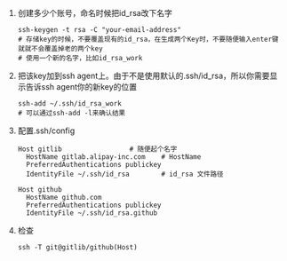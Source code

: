 1. 创建多少个账号，命名时候把id_rsa改下名字

	```
	ssh-keygen -t rsa -C "your-email-address" 
	# 存储key的时候，不要覆盖现有的id_rsa，在生成两个Key时，不要随便输入enter键就就不会覆盖掉老的两个key
	# 使用一个新的名字，比如id_rsa_work
	```

2. 把该key加到ssh agent上。由于不是使用默认的.ssh/id_rsa，所以你需要显示告诉ssh agent你的新key的位置

	```
	ssh-add ~/.ssh/id_rsa_work
	# 可以通过ssh-add -l来确认结果
	```

3. 配置.ssh/config 

	```
	Host gitlib                 # 随便起个名字
	  HostName gitlab.alipay-inc.com    # HostName
	  PreferredAuthentications publickey 
	  IdentityFile ~/.ssh/id_rsa        # id_rsa 文件路径
	
	Host github
	  HostName github.com
	  PreferredAuthentications publickey
	  IdentityFile ~/.ssh/id_rsa.github
	```
	
4. 检查
	```
	ssh -T git@gitlib/github(Host)
	```
		